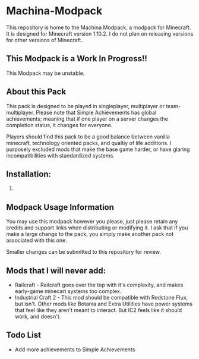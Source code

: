 # Machina-Modpack
This repository is home to the Machina Modpack, a modpack for Minecraft. It is designed for Minecraft version 1.10.2. I do not plan on releasing versions for other versions of Minecraft.

## This Modpack is a Work In Progress!!
This Modpack may be unstable.

## About this Pack
This pack is designed to be played in singleplayer, multiplayer or team-multiplayer. Please note that Simple Achievements has global achievements; meaning that if one player on a server changes the completion status, it changes for everyone.

Players should find this pack to be a good balance between vanilla minecraft, technology oriented packs, and qualtiy of life additions. I purposely excluded mods that make the base game harder, or have glaring incompatibilities with standardized systems.

## Installation:
 1. 

## Modpack Usage Information
You may use this modpack however you please, just please retain any credits and support links when distributing or modifying it. I ask that if you make a large change to the pack, you simply make another pack not associated with this one.

Smaller changes can be submitted to this repository for review.

## Mods that I will never add:
 * Railcraft - Railcraft goes over the top with it's complexity, and makes early-game minecart systems too complex.
 * Industrial Craft 2 - This mod should be compatible with Redstone Flux, but isn't. Other mods like Botania and Extra Utilities have power systems that feel like they aren't meant to interact. But IC2 feels like it should work, and doesn't.

## Todo List
 * Add more achievements to Simple Achievements
